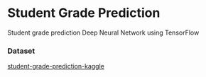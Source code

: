 # Student Grade Prediction
Student grade prediction Deep Neural Network
using TensorFlow

### Dataset
[student-grade-prediction-kaggle](https://www.kaggle.com/datasets/dipam7/student-grade-prediction)
